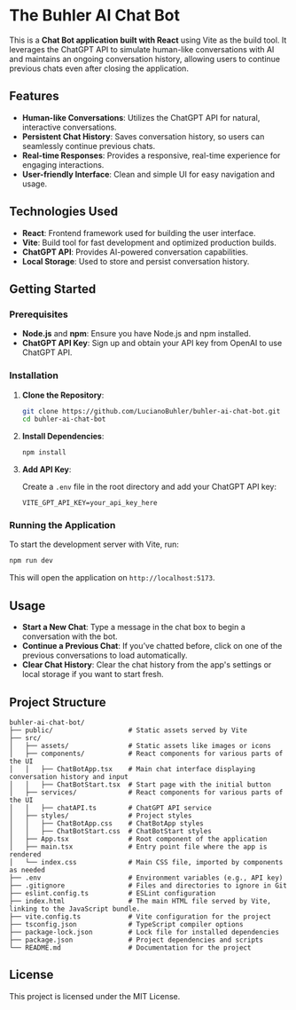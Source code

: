 
# The Buhler AI Chat Bot 

This is a **Chat Bot application built with React** using Vite as the build tool. It leverages the ChatGPT API to simulate human-like conversations with AI and maintains an ongoing conversation history, allowing users to continue previous chats even after closing the application.

## Features

- **Human-like Conversations**: Utilizes the ChatGPT API for natural, interactive conversations.
- **Persistent Chat History**: Saves conversation history, so users can seamlessly continue previous chats.
- **Real-time Responses**: Provides a responsive, real-time experience for engaging interactions.
- **User-friendly Interface**: Clean and simple UI for easy navigation and usage.

## Technologies Used

- **React**: Frontend framework used for building the user interface.
- **Vite**: Build tool for fast development and optimized production builds.
- **ChatGPT API**: Provides AI-powered conversation capabilities.
- **Local Storage**: Used to store and persist conversation history.

## Getting Started

### Prerequisites

- **Node.js** and **npm**: Ensure you have Node.js and npm installed.
- **ChatGPT API Key**: Sign up and obtain your API key from OpenAI to use ChatGPT API.

### Installation

1. **Clone the Repository**:

   ```bash
   git clone https://github.com/LucianoBuhler/buhler-ai-chat-bot.git
   cd buhler-ai-chat-bot
   ```

2. **Install Dependencies**:

   ```bash
   npm install
   ```

3. **Add API Key**:

   Create a `.env` file in the root directory and add your ChatGPT API key:

   ```plaintext
   VITE_GPT_API_KEY=your_api_key_here
   ```

### Running the Application

To start the development server with Vite, run:

```bash
npm run dev
```

This will open the application on `http://localhost:5173`.

## Usage

- **Start a New Chat**: Type a message in the chat box to begin a conversation with the bot.
- **Continue a Previous Chat**: If you’ve chatted before, click on one of the previous conversations to load automatically.
- **Clear Chat History**: Clear the chat history from the app's settings or local storage if you want to start fresh.


## Project Structure

```
buhler-ai-chat-bot/
├── public/                   # Static assets served by Vite
├── src/
│   ├── assets/               # Static assets like images or icons
│   ├── components/           # React components for various parts of the UI
│   │   ├── ChatBotApp.tsx    # Main chat interface displaying conversation history and input
│   │   ├── ChatBotStart.tsx  # Start page with the initial button 
│   ├── services/             # React components for various parts of the UI
│   │   ├── chatAPI.ts        # ChatGPT API service 
│   ├── styles/               # Project styles
│   │   ├── ChatBotApp.css    # ChatBotApp styles
│   │   ├── ChatBotStart.css  # ChatBotStart styles
│   ├── App.tsx               # Root component of the application
│   ├── main.tsx              # Entry point file where the app is rendered
│   └── index.css             # Main CSS file, imported by components as needed
├── .env                      # Environment variables (e.g., API key)
├── .gitignore                # Files and directories to ignore in Git
├── eslint.config.ts          # ESLint configuration
├── index.html                # The main HTML file served by Vite, linking to the JavaScript bundle.
├── vite.config.ts            # Vite configuration for the project
├── tsconfig.json             # TypeScript compiler options
├── package-lock.json         # Lock file for installed dependencies
├── package.json              # Project dependencies and scripts
└── README.md                 # Documentation for the project
```

## License

This project is licensed under the MIT License.
